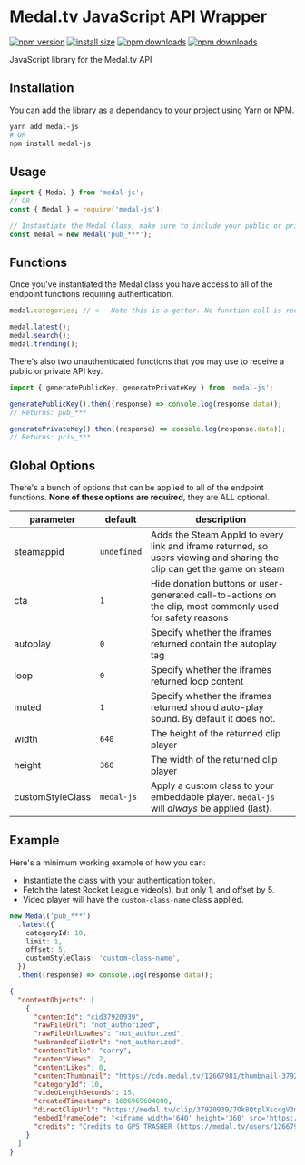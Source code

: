 # Medal.tv JavaScript API Wrapper

[![npm version](https://img.shields.io/npm/v/medal-js.svg)](https://www.npmjs.org/package/medal-js)
[![install size](https://packagephobia.now.sh/badge?p=medal-js)](https://packagephobia.now.sh/result?p=medal-js)
[![npm downloads](https://img.shields.io/npm/dt/medal-js)](http://npm-stat.com/charts.html?package=medal-js)
[![npm downloads](https://img.shields.io/npm/dm/medal-js.svg)](http://npm-stat.com/charts.html?package=medal-js)

JavaScript library for the Medal.tv API

## Installation

You can add the library as a dependancy to your project using Yarn or NPM.

```bash
yarn add medal-js
# OR
npm install medal-js
```

## Usage

```ts
import { Medal } from 'medal-js';
// OR
const { Medal } = require('medal-js');

// Instantiate the Medal Class, make sure to include your public or private key
const medal = new Medal('pub_***');
```

## Functions

Once you've instantiated the Medal class you have access to all of the endpoint functions requiring authentication.

```ts
medal.categories; // <-- Note this is a getter. No function call is required. IT IS NOT categories()

medal.latest();
medal.search();
medal.trending();
```

There's also two unauthenticated functions that you may use to receive a public or private API key.

```ts
import { generatePublicKey, generatePrivateKey } from 'medal-js';

generatePublicKey().then((response) => console.log(response.data));
// Returns: pub_***

generatePrivateKey().then((response) => console.log(response.data));
// Returns: priv_***
```

## Global Options

There's a bunch of options that can be applied to all of the endpoint functions. **None of these options are required**, they are ALL optional.

| parameter        | default     | description                                                                                                             |
| ---------------- | ----------- | ----------------------------------------------------------------------------------------------------------------------- |
| steamappid       | `undefined` | Adds the Steam AppId to every link and iframe returned, so users viewing and sharing the clip can get the game on steam |
| cta              | `1`         | Hide donation buttons or user-generated call-to-actions on the clip, most commonly used for safety reasons              |
| autoplay         | `0`         | Specify whether the iframes returned contain the autoplay tag                                                           |
| loop             | `0`         | Specify whether the iframes returned loop content                                                                       |
| muted            | `1`         | Specify whether the iframes returned should auto-play sound. By default it does not.                                    |
| width            | `640`       | The height of the returned clip player                                                                                  |
| height           | `360`       | The width of the returned clip player                                                                                   |
| customStyleClass | `medal-js`  | Apply a custom class to your embeddable player. `medal-js` will _always_ be applied (last).                             |

## Example

Here's a minimum working example of how you can:

- Instantiate the class with your authentication token.
- Fetch the latest Rocket League video(s), but only 1, and offset by 5.
- Video player will have the `custom-class-name` class applied.

```ts
new Medal('pub_***')
  .latest({
    categoryId: 10,
    limit: 1,
    offset: 5,
    customStyleClass: 'custom-class-name',
  })
  .then((response) => console.log(response.data));
```

```json
{
  "contentObjects": [
    {
      "contentId": "cid37920939",
      "rawFileUrl": "not_authorized",
      "rawFileUrlLowRes": "not_authorized",
      "unbrandedFileUrl": "not_authorized",
      "contentTitle": "carry",
      "contentViews": 2,
      "contentLikes": 0,
      "contentThumbnail": "https://cdn.medal.tv/12667981/thumbnail-37920939-360p.jpg",
      "categoryId": 10,
      "videoLengthSeconds": 15,
      "createdTimestamp": 1606969604000,
      "directClipUrl": "https://medal.tv/clip/37920939/7Ok8QtplXsccgV3m",
      "embedIframeCode": "<iframe width='640' height='360' src='https://medal.tv/clip/37920939/rLWGbYREMxWrtOOW?loop=1&autoplay=1&muted=1&cta=1' frameborder='0' allow='autoplay' allowfullscreen class='custom-class-name medal-js' id='cid37920939'></iframe>",
      "credits": "Credits to GPS TRASHER (https://medal.tv/users/12667981)"
    }
  ]
}
```
